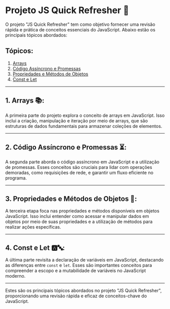 # Projeto JS Quick Refresher 🚀

O projeto "JS Quick Refresher" tem como objetivo fornecer uma revisão rápida e prática de conceitos essenciais do JavaScript. Abaixo estão os principais tópicos abordados:

## Tópicos:
1. [Arrays](#1-arrays)
2. [Código Assíncrono e Promessas](#2-codigo-assincrono-e-promessas)
3. [Propriedades e Métodos de Objetos](#3-propriedades-e-metodos-de-objetos)
4. [Const e Let](#4-const-e-let)

---

## 1. Arrays 📚:

A primeira parte do projeto explora o conceito de arrays em JavaScript. Isso inclui a criação, manipulação e iteração por meio de arrays, que são estruturas de dados fundamentais para armazenar coleções de elementos.

---

## 2. Código Assíncrono e Promessas ⏳:

A segunda parte aborda o código assíncrono em JavaScript e a utilização de promessas. Esses conceitos são cruciais para lidar com operações demoradas, como requisições de rede, e garantir um fluxo eficiente no programa.

---

## 3. Propriedades e Métodos de Objetos 🧔:

A terceira etapa foca nas propriedades e métodos disponíveis em objetos JavaScript. Isso inclui entender como acessar e manipular dados em objetos por meio de suas propriedades e a utilização de métodos para realizar ações específicas.

---

## 4. Const e Let 🅰️🔤:

A última parte revisita a declaração de variáveis em JavaScript, destacando as diferenças entre `const` e `let`. Esses são importantes conceitos para compreender a escopo e a mutabilidade de variáveis no JavaScript moderno.

---

Estes são os principais tópicos abordados no projeto "JS Quick Refresher", proporcionando uma revisão rápida e eficaz de conceitos-chave do JavaScript.
